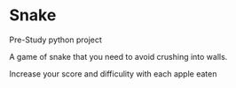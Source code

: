 # Snake

Pre-Study python project

A game of snake that you need to avoid crushing into walls. 

Increase your score and difficulity with each apple eaten
